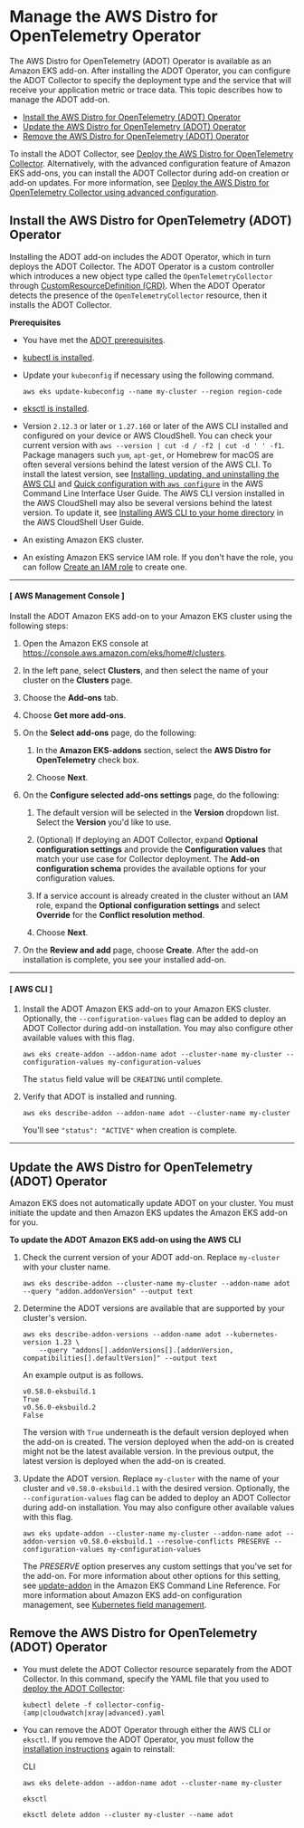 # Manage the AWS Distro for OpenTelemetry Operator<a name="adot-manage"></a>

The AWS Distro for OpenTelemetry \(ADOT\) Operator is available as an Amazon EKS add\-on\. After installing the ADOT Operator, you can configure the ADOT Collector to specify the deployment type and the service that will receive your application metric or trace data\. This topic describes how to manage the ADOT add\-on\.
+ [Install the AWS Distro for OpenTelemetry \(ADOT\) Operator](#adot-install)
+ [Update the AWS Distro for OpenTelemetry \(ADOT\) Operator](#adot-update)
+ [Remove the AWS Distro for OpenTelemetry \(ADOT\) Operator](#adot-remove)

To install the ADOT Collector, see [Deploy the AWS Distro for OpenTelemetry Collector](deploy-collector.md)\. Alternatively, with the advanced configuration feature of Amazon EKS add\-ons, you can install the ADOT Collector during add\-on creation or add\-on updates\. For more information, see [Deploy the AWS Distro for OpenTelemetry Collector using advanced configuration](deploy-collector-advanced-configuration.md)\.

## Install the AWS Distro for OpenTelemetry \(ADOT\) Operator<a name="adot-install"></a>

Installing the ADOT add\-on includes the ADOT Operator, which in turn deploys the ADOT Collector\. The ADOT Operator is a custom controller which introduces a new object type called the `OpenTelemetryCollector` through [CustomResourceDefinition \(CRD\)](https://kubernetes.io/docs/tasks/extend-kubernetes/custom-resources/custom-resource-definitions/)\. When the ADOT Operator detects the presence of the `OpenTelemetryCollector` resource, then it installs the ADOT Collector\.

**Prerequisites**
+ You have met the [ADOT prerequisites](adot-reqts.md)\.
+ [kubectl is installed](install-kubectl.md)\.
+ Update your `kubeconfig` if necessary using the following command\.

  ```
  aws eks update-kubeconfig --name my-cluster --region region-code
  ```
+ [eksctl is installed](eksctl.md)\.
+ Version `2.12.3` or later or `1.27.160` or later of the AWS CLI installed and configured on your device or AWS CloudShell\. You can check your current version with `aws --version | cut -d / -f2 | cut -d ' ' -f1`\. Package managers such `yum`, `apt-get`, or Homebrew for macOS are often several versions behind the latest version of the AWS CLI\. To install the latest version, see [ Installing, updating, and uninstalling the AWS CLI](https://docs.aws.amazon.com/cli/latest/userguide/cli-chap-install.html) and [Quick configuration with `aws configure`](https://docs.aws.amazon.com/cli/latest/userguide/cli-configure-quickstart.html#cli-configure-quickstart-config) in the AWS Command Line Interface User Guide\. The AWS CLI version installed in the AWS CloudShell may also be several versions behind the latest version\. To update it, see [ Installing AWS CLI to your home directory](https://docs.aws.amazon.com/cloudshell/latest/userguide/vm-specs.html#install-cli-software) in the AWS CloudShell User Guide\.
+ An existing Amazon EKS cluster\.
+ An existing Amazon EKS service IAM role\. If you don't have the role, you can follow [Create an IAM role](adot-iam.md) to create one\.

------
#### [ AWS Management Console ]

Install the ADOT Amazon EKS add\-on to your Amazon EKS cluster using the following steps:

1. Open the Amazon EKS console at [https://console\.aws\.amazon\.com/eks/home\#/clusters](https://console.aws.amazon.com/eks/home#/clusters)\.

1. In the left pane, select **Clusters**, and then select the name of your cluster on the **Clusters** page\.

1. Choose the **Add\-ons** tab\.

1. Choose **Get more add\-ons**\.

1. On the **Select add\-ons** page, do the following:

   1. In the **Amazon EKS\-addons** section, select the **AWS Distro for OpenTelemetry** check box\.

   1. Choose **Next**\.

1. On the **Configure selected add\-ons settings** page, do the following:

   1. The default version will be selected in the **Version** dropdown list\. Select the **Version** you'd like to use\.

   1. \(Optional\) If deploying an ADOT Collector, expand **Optional configuration settings** and provide the **Configuration values** that match your use case for Collector deployment\. The **Add\-on configuration schema** provides the available options for your configuration values\.

   1. If a service account is already created in the cluster without an IAM role, expand the **Optional configuration settings** and select **Override** for the **Conflict resolution method**\.

   1. Choose **Next**\.

1. On the **Review and add** page, choose **Create**\. After the add\-on installation is complete, you see your installed add\-on\.

------
#### [ AWS CLI ]

1. Install the ADOT Amazon EKS add\-on to your Amazon EKS cluster\. Optionally, the `--configuration-values` flag can be added to deploy an ADOT Collector during add\-on installation\. You may also configure other available values with this flag\.

   ```
   aws eks create-addon --addon-name adot --cluster-name my-cluster --configuration-values my-configuration-values
   ```

   The `status` field value will be `CREATING` until complete\.

1. Verify that ADOT is installed and running\.

   ```
   aws eks describe-addon --addon-name adot --cluster-name my-cluster
   ```

   You'll see `"status": "ACTIVE"` when creation is complete\.

------

## Update the AWS Distro for OpenTelemetry \(ADOT\) Operator<a name="adot-update"></a>

Amazon EKS does not automatically update ADOT on your cluster\. You must initiate the update and then Amazon EKS updates the Amazon EKS add\-on for you\. 

**To update the ADOT Amazon EKS add\-on using the AWS CLI**

1. Check the current version of your ADOT add\-on\. Replace `my-cluster` with your cluster name\.

   ```
   aws eks describe-addon --cluster-name my-cluster --addon-name adot --query "addon.addonVersion" --output text
   ```

1. Determine the ADOT versions are available that are supported by your cluster's version\.

   ```
   aws eks describe-addon-versions --addon-name adot --kubernetes-version 1.23 \
       --query "addons[].addonVersions[].[addonVersion, compatibilities[].defaultVersion]" --output text
   ```

   An example output is as follows\.

   ```
   v0.58.0-eksbuild.1
   True
   v0.56.0-eksbuild.2
   False
   ```

   The version with `True` underneath is the default version deployed when the add\-on is created\. The version deployed when the add\-on is created might not be the latest available version\. In the previous output, the latest version is deployed when the add\-on is created\.

1. Update the ADOT version\. Replace `my-cluster` with the name of your cluster and `v0.58.0-eksbuild.1` with the desired version\. Optionally, the `--configuration-values` flag can be added to deploy an ADOT Collector during add\-on installation\. You may also configure other available values with this flag\.

   ```
   aws eks update-addon --cluster-name my-cluster --addon-name adot --addon-version v0.58.0-eksbuild.1 --resolve-conflicts PRESERVE --configuration-values my-configuration-values
   ```

   The *PRESERVE* option preserves any custom settings that you've set for the add\-on\. For more information about other options for this setting, see [update\-addon](https://docs.aws.amazon.com/cli/latest/reference/eks/update-addon.html) in the Amazon EKS Command Line Reference\. For more information about Amazon EKS add\-on configuration management, see [ Kubernetes field management](kubernetes-field-management.md)\.

## Remove the AWS Distro for OpenTelemetry \(ADOT\) Operator<a name="adot-remove"></a>
+ You must delete the ADOT Collector resource separately from the ADOT Collector\. In this command, specify the YAML file that you used to [deploy the ADOT Collector](deploy-collector.md):

  ```
  kubectl delete -f collector-config-(amp|cloudwatch|xray|advanced).yaml
  ```
+ You can remove the ADOT Operator through either the AWS CLI or `eksctl`\. If you remove the ADOT Operator, you must follow the [installation instructions](#adot-install) again to reinstall:

  CLI

  ```
  aws eks delete-addon --addon-name adot --cluster-name my-cluster
  ```

  `eksctl`

  ```
  eksctl delete addon --cluster my-cluster --name adot
  ```